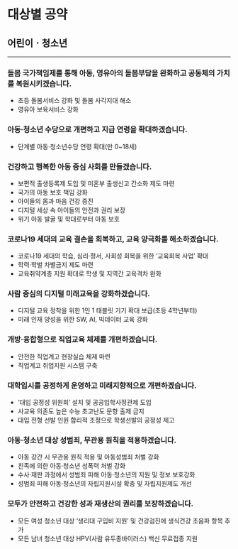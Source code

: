 # 대상별 공약

## 어린이ㆍ청소년​

---

### 돌봄 국가책임제를 통해 아동, 영유아의 돌봄부담을 완화하고 공동체의 가치를 복원시키겠습니다.
- 초등 돌봄서비스 강화 및 돌봄 사각지대 해소
- 영유아 보육서비스 강화

### 아동·청소년 수당으로 개편하고 지급 연령을 확대하겠습니다.
- 단계별 아동·청소년수당 연령 확대(만 0~18세)

### 건강하고 행복한 아동 중심 사회를 만들겠습니다.
- 보편적 출생등록제 도입 및 미혼부 출생신고 간소화 제도 마련
- 국가의 아동 보호 책임 강화
- 아이들의 몸과 마음 건강 증진
- 디지털 세상 속 아이들의 안전과 권리 보장
- 위기 아동 발굴 및 학대로부터 아동 보호

### 코로나19 세대의 교육 결손을 회복하고, 교육 양극화를 해소하겠습니다.
- 코로나19 세대의 학습, 심리·정서, 사회성 회복을 위한 ‘교육회복 사업’ 확대
- 학력·학벌 차별금지 제도 마련
- 교육취약계층 지원 확대로 학생 및 지역간 교육격차 완화

### 사람 중심의 디지털 미래교육을 강화하겠습니다.
- 디지털 교육 정착을 위한 1인 1 태블릿 기기 확대 보급(초등 4학년부터)
- 미래 인재 양성을 위한 SW, AI, 빅데이터 교육 강화

### 개방·융합형으로 직업교육 체제를 개편하겠습니다.
- 안전한 직업계고 현장실습 체제 마련
- 직업계고 취업지원 시스템 구축

### 대학입시를 공정하게 운영하고 미래지향적으로 개편하겠습니다.
- ‘대입 공정성 위원회’ 설치 및 공공입학사정관제 도입
- 사교육 의존도 높은 수능 초고난도 문항 출제 금지
- 대입 전형 선발 인원 합리적 조정으로 학생선발의 공정성 제고

### 아동·청소년 대상 성범죄, 무관용 원칙을 적용하겠습니다.
- 아동 강간 시 무관용 원칙 적용 및 아동성범죄 처벌 강화
- 친족에 의한 아동·청소년 성폭력 처벌 강화
- 수사·재판 과정에서 성범죄 피해 아동·청소년의 지원 및 정보 보호강화
- 성범죄 피해 아동·청소년의 자립지원시설 확충 및 자립지원제도 개선

### 모두가 안전하고 건강한 성과 재생산의 권리를 보장하겠습니다.
- 모든 여성 청소년 대상 ‘생리대 구입비 지원’ 및 건강검진에 생식건강 초음파 항목 추가
- 모든 남녀 청소년 대상 HPV(사람 유두종바이러스) 백신 무료접종 지원